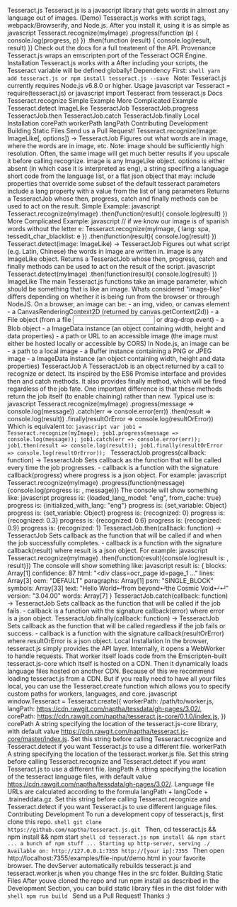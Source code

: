 Tesseract.js Tesseract.js is a javascript library that gets words in almost any language out of images. (Demo) Tesseract.js works with script tags, webpack/Browserify, and Node.js. After you install it, using it is as simple as javascript Tesseract.recognize(myImage) .progress(function (p) { console.log(progress, p) }) .then(function (result) { console.log(result, result) }) Check out the docs for a full treatment of the API. Provenance Tesseract.js wraps an emscripten port of the Tesseract OCR Engine. Installation Tesseract.js works with a <script> tag via local copy or CDN, with webpack and Browserify via npm, and on Node.js via npm. Check out the docs for a full treatment of the API. <script /> You can simply include Tesseract.js with a CDN like this: html <script src=https://cdn.rawgit.com/naptha/tesseract.js/1.0.10/dist/tesseract.js></script> After including your scripts, the Tesseract variable will be defined globally! Dependency First: ```shell yarn add tesseract.js or npm install tesseract.js --save ``` Note: Tesseract.js currently requires Node.js v6.8.0 or higher. Usage javascript var Tesseract = require(tesseract.js) or javascript import Tesseract from tesseract.js Docs Tesseract.recognize Simple Example More Complicated Example Tesseract.detect ImageLike TesseractJob TesseractJob.progress TesseractJob.then TesseractJob.catch TesseractJob.finally Local Installation corePath workerPath langPath Contributing Development Building Static Files Send us a Pull Request! Tesseract.recognize(image: ImageLike[, options]) -> TesseractJob Figures out what words are in image, where the words are in image, etc. Note: image should be sufficiently high resolution. Often, the same image will get much better results if you upscale it before calling recognize. image is any ImageLike object. options is either absent (in which case it is interpreted as eng), a string specifing a language short code from the language list, or a flat json object that may: include properties that override some subset of the default tesseract parameters include a lang property with a value from the list of lang parameters Returns a TesseractJob whose then, progress, catch and finally methods can be used to act on the result. Simple Example: javascript Tesseract.recognize(myImage) .then(function(result){ console.log(result) }) More Complicated Example: javascript // if we know our image is of spanish words without the letter e: Tesseract.recognize(myImage, { lang: spa, tessedit_char_blacklist: e }) .then(function(result){ console.log(result) }) Tesseract.detect(image: ImageLike) -> TesseractJob Figures out what script (e.g. Latin, Chinese) the words in image are written in. image is any ImageLike object. Returns a TesseractJob whose then, progress, catch and finally methods can be used to act on the result of the script. javascript Tesseract.detect(myImage) .then(function(result){ console.log(result) }) ImageLike The main Tesseract.js functions take an image parameter, which should be something that is like an image. Whats considered "image-like" differs depending on whether it is being run from the browser or through NodeJS. On a browser, an image can be: - an img, video, or canvas element - a CanvasRenderingContext2D (returned by canvas.getContext(2d)) - a File object (from a file <input> or drag-drop event) - a Blob object - a ImageData instance (an object containing width, height and data properties) - a path or URL to an accessible image (the image must either be hosted locally or accessible by CORS) In Node.js, an image can be - a path to a local image - a Buffer instance containing a PNG or JPEG image - a ImageData instance (an object containing width, height and data properties) TesseractJob A TesseractJob is an object returned by a call to recognize or detect. Its inspired by the ES6 Promise interface and provides then and catch methods. It also provides finally method, which will be fired regardless of the job fate. One important difference is that these methods return the job itself (to enable chaining) rather than new. Typical use is: javascript Tesseract.recognize(myImage) .progress(message => console.log(message)) .catch(err => console.error(err)) .then(result => console.log(result)) .finally(resultOrError => console.log(resultOrError)) Which is equivalent to: ```javascript var job1 = Tesseract.recognize(myImage); job1.progress(message => console.log(message)); job1.catch(err => console.error(err)); job1.then(result => console.log(result)); job1.finally(resultOrError => console.log(resultOrError)); ``` TesseractJob.progress(callback: function) -> TesseractJob Sets callback as the function that will be called every time the job progresses. - callback is a function with the signature callback(progress) where progress is a json object. For example: javascript Tesseract.recognize(myImage) .progress(function(message){console.log(progress is: , message)}) The console will show something like: javascript progress is: {loaded_lang_model: "eng", from_cache: true} progress is: {initialized_with_lang: "eng"} progress is: {set_variable: Object} progress is: {set_variable: Object} progress is: {recognized: 0} progress is: {recognized: 0.3} progress is: {recognized: 0.6} progress is: {recognized: 0.9} progress is: {recognized: 1} TesseractJob.then(callback: function) -> TesseractJob Sets callback as the function that will be called if and when the job successfully completes. - callback is a function with the signature callback(result) where result is a json object. For example: javascript Tesseract.recognize(myImage) .then(function(result){console.log(result is: , result)}) The console will show something like: javascript result is: { blocks: Array[1] confidence: 87 html: "<div class=ocr_page id=page_1 ..." lines: Array[3] oem: "DEFAULT" paragraphs: Array[1] psm: "SINGLE_BLOCK" symbols: Array[33] text: "Hello World↵from beyond↵the Cosmic Void↵↵" version: "3.04.00" words: Array[7] } TesseractJob.catch(callback: function) -> TesseractJob Sets callback as the function that will be called if the job fails. - callback is a function with the signature callback(error) where error is a json object. TesseractJob.finally(callback: function) -> TesseractJob Sets callback as the function that will be called regardless if the job fails or success. - callback is a function with the signature callback(resultOrError) where resultOrError is a json object. Local Installation In the browser, tesseract.js simply provides the API layer. Internally, it opens a WebWorker to handle requests. That worker itself loads code from the Emscripten-built tesseract.js-core which itself is hosted on a CDN. Then it dynamically loads language files hosted on another CDN. Because of this we recommend loading tesseract.js from a CDN. But if you really need to have all your files local, you can use the Tesseract.create function which allows you to specify custom paths for workers, languages, and core. javascript window.Tesseract = Tesseract.create({ workerPath: /path/to/worker.js, langPath: https://cdn.rawgit.com/naptha/tessdata/gh-pages/3.02/, corePath: https://cdn.rawgit.com/naptha/tesseract.js-core/0.1.0/index.js, }) corePath A string specifying the location of the tesseract.js-core library, with default value https://cdn.rawgit.com/naptha/tesseract.js-core/master/index.js. Set this string before calling Tesseract.recognize and Tesseract.detect if you want Tesseract.js to use a different file. workerPath A string specifying the location of the tesseract.worker.js file. Set this string before calling Tesseract.recognize and Tesseract.detect if you want Tesseract.js to use a different file. langPath A string specifying the location of the tesseract language files, with default value https://cdn.rawgit.com/naptha/tessdata/gh-pages/3.02/. Language file URLs are calculated according to the formula langPath + langCode + .traineddata.gz. Set this string before calling Tesseract.recognize and Tesseract.detect if you want Tesseract.js to use different language files. Contributing Development To run a development copy of tesseract.js, first clone this repo. ```shell git clone https://github.com/naptha/tesseract.js.git ``` Then, cd tesseract.js && npm install && npm start ```shell cd tesseract.js npm install && npm start ... a bunch of npm stuff ... Starting up http-server, serving ./ Available on: http://127.0.0.1:7355 http://[your ip]:7355 ``` Then open http://localhost:7355/examples/file-input/demo.html in your favorite browser. The devServer automatically rebuilds tesseract.js and tesseract.worker.js when you change files in the src folder. Building Static Files After youve cloned the repo and run npm install as described in the Development Section, you can build static library files in the dist folder with ```shell npm run build ``` Send us a Pull Request! Thanks :)